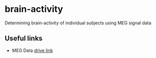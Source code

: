 # brain-activity
Determining brain-activity of individual subjects using MEG signal data

## Useful links

- MEG Data [drive link](https://drive.google.com/file/d/1G_Exgw9WXI6swzGQEyzueOQvB_01mUJt/view)

